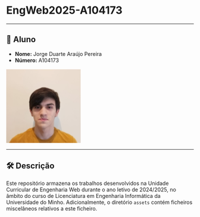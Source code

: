 # EngWeb2025-A104173
___

## 👤 Aluno

- **Nome:** Jorge Duarte Araújo Pereira 
- **Número:** A104173  
<img src="./assets/img/Photo.jpeg" alt="Photo" width="200" />

___

## 🛠️ Descrição

Este repositório armazena os trabalhos desenvolvidos na Unidade Curricular de Engenharia Web durante o ano letivo de 2024/2025, no âmbito do curso de Licenciatura em Engenharia Informática da Universidade do Minho. Adicionalmente, o diretório `assets` contém ficheiros miscelâneos relativos a este ficheiro.

